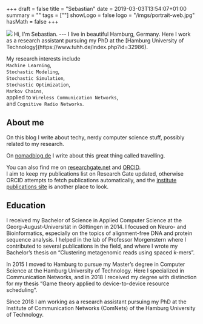 +++
draft = false
title = "Sebastian"
date = 2019-03-03T13:54:07+01:00
summary = ""
tags = [""]
showLogo = false
logo = "/imgs/portrait-web.jpg"
hasMath = false
+++

<img class="portrait" src="/imgs/portrait-web.jpg">
Hi, I'm Sebastian.
---
I live in beautiful Hamburg, Germany.   
Here I work as a research assistant pursuing my PhD at the [Hamburg University of Technology](https://www.tuhh.de/index.php?id=32986).

My research interests include   
`Machine Learning`,   
`Stochastic Modeling`,   
`Stochastic Simulation`,  
`Stochastic Optimization`,    
`Markov Chains`,   
applied to `Wireless Communication Networks`,    
and `Cognitive Radio Networks`.

About me
---
On this blog I write about techy, nerdy computer science stuff, possibly related to my research.

On [nomadblog.de](https://nomadblog.de) I write about this great thing called travelling.

You can also find me on [researchgate.net](https://www.researchgate.net/profile/Sebastian_Lindner2) and [ORCID](https://orcid.org/0000-0002-5694-9675).   
I aim to keep my publications list on Research Gate updated, otherwise ORCID attempts to fetch publications automatically, and the [institute publications site](https://www.tuhh.de/et6/publications.html) is another place to look. 

Education
---
I received my Bachelor of Science in Applied Computer Science at the Georg-August-Universität in Göttingen in 2014. I focused on Neuro- and Bioinformatics, especially on the topics of alignment-free DNA and protein sequence analysis. I helped in the lab of Professor Morgenstern where I contributed to several publications in the field, and where I wrote my Bachelor’s thesis on “Clustering metagenomic reads using spaced k-mers”.   

In 2015 I moved to Hamburg to pursue my Master’s degree in Computer Science at the Hamburg University of Technology. Here I specialized in Communication Networks, and in 2018 I received my degree with distinction for my thesis “Game theory applied to device-to-device resource scheduling”.   

Since 2018 I am working as a research assistant pursuing my PhD at the Institute of Communication Networks (ComNets) of the Hamburg University of Technology.